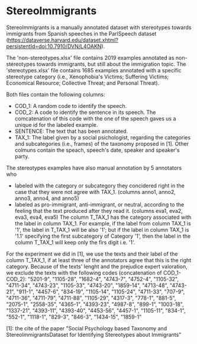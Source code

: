 # StereoImmigrants
StereoImmigrants is a  manually annotated dataset with stereotypes towards immigrants from Spanish speeches in the ParlSpeech dataset (https://dataverse.harvard.edu/dataset.xhtml?persistentId=doi:10.7910/DVN/L4OAKN). 

The 'non-stereotypes.xlsx' file contains 2019 examples annotated as non-stereotypes towards immigrants, but still about the immigration topic.
The 'stereotypes.xlsx' file contains 1685 examples annotated with a specific stereotype category (i.e., Xenophobia's Victims;  Suffering Victims; Economical Resource;  Collective Threat; and Personal Threat).

Both files contain the following columns:
- COD_1: A random code to identify the speech.
- COD_2: A code to identify the sentence in its speech. The comcatenation of this code with the one of the speech gaves us a unique id for the labeled example.
- SENTENCE: The text that has been annotated.
- TAX_1: The label given by a social psichologist, regarding the categories and subcategories (i.e., frames) of the taxonomy proposed in [1]. 
Other colmuns contain the speach, speech's date, speaker and speaker's party.

The stereotypes examples have also manual annotation by 5 annotators who 
- labeled with the category or subcategory they concidered right in the case that they were not agree with TAX_1. (columns anno1, anno2, anno3, anno4, and anno5)
- labeled as pro-immigrant, anti-immigrant, or neutral, according to the feeling that the text produced after they read it. (columns eva1,	eva2,	eva3,	eva4,	eva5)
The column T_TAX_1 has the category associated with the label in column TAX_1. For example, if the label from column TAX_1 is '1', the label in T_TAX_1 will be also '1'; but if the label in column TAX_1 is '1.1' specifying the first subcategory of Category '1', then the label in the column T_TAX_1 will keep only the firs digit i.e. '1'. 

For the experiment we did in [1], we use the texts and their label of the column T_TAX_1, if at least three of the annotators agree that this is the right category.
Because of the texts' lenght and the prejudice expert valoration, we exclude the texts with the following codes (concatenation of COD_1-COD_2):
"5201-9", "1105-28", "1682-4", "4743-7", "4752-4", "1105-32", "4711-34", "4743-23", "1105-33", "4743-20",
"1859-14", "4713-48", "4743-21", "911-1", "4457-6", "834-19", "1105-14", "1105-24", "4711-33", "707-9",
"4711-36", "4711-79", "4711-88", "1105-29", "4317-3", "778-1", "881-5", "2075-1", "2558-35", "4365-1",
"4393-23", "4987-8", "899-1", "1003-18", "1337-21", "4393-11", "4393-40", "4453-56", "4457-1", "1105-11",
"834-1", "552-1", "1118-1", "829-3", "846-3", "1434-15", "1859-1"





[1]: the cite of the paper "Social Psychology based Taxonomy and StereoImmigrantsDataset for Identifying Stereotypes about Immigrants"



